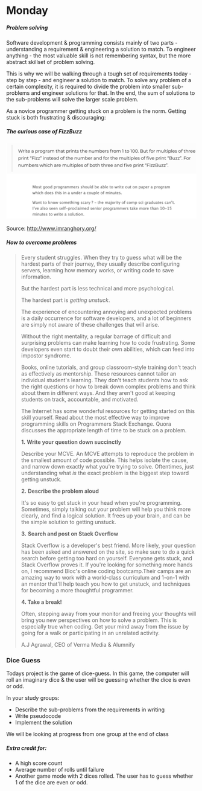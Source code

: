 # Monday

##### Problem solving

Software development & programming consists mainly of two parts - understanding a requirement & engineering a solution to match. To engineer anything - the most valuable skill is not remembering syntax, but the more abstract skillset of problem solving.

This is why we will be walking through a tough set of requirements today - step by step - and engineer a solution to match. To solve any problem of a certain complexity, it is required to divide the problem into smaller sub-problems and engineer solutions for that. In the end, the sum of solutions to the sub-problems will solve the larger scale problem.

As a novice programmer getting stuck on a problem is the norm. Getting stuck is both frustrating & discouraging:

##### **The curious case of FizzBuzz**

![image-20210919165929655](1-monday.assets/image-20210919165929655.png)

Source: http://www.imranghory.org/

##### **How to overcome problems**

> Every student struggles. When they try to guess what will be the hardest parts of their journey, they usually describe configuring servers, learning how memory works, or writing code to save information.
>
> But the hardest part is less technical and more psychological.
>
> The hardest part is *getting unstuck*.
>
> The experience of encountering annoying and unexpected problems is a daily occurrence for software developers, and a lot of beginners are simply not aware of these challenges that will arise.
>
> Without the right mentality, a regular barrage of difficult and surprising problems can make learning how to code frustrating. Some developers even start to doubt their own abilities, which can feed into impostor syndrome.
>
> Books, online tutorials, and group classroom-style training don't teach as effectively as mentorship. These resources cannot tailor an individual student's learning. They don't teach students how to ask the right questions or how to break down complex problems and think about them in different ways. And they aren't good at keeping students on track, accountable, and motivated.
>
> The Internet has some wonderful resources for getting started on this skill yourself. Read about the most effective way to improve programming skills on Programmers Stack Exchange. Quora discusses the appropriate length of time to be stuck on a problem.
>
> **1.** **Write your question down succinctly**
>
> Describe your MCVE. An MCVE attempts to reproduce the problem in the smallest amount of code possible. This helps isolate the cause, and narrow down exactly what you're trying to solve. Oftentimes, just understanding what *is* the exact problem is the biggest step toward getting unstuck.
>
> **2.** **Describe the problem aloud**
>
> It's so easy to get stuck in your head when you're programming. Sometimes, simply talking out your problem will help you think more clearly, and find a logical solution. It frees up your brain, and can be the simple solution to getting unstuck.
>
> **3.** **Search and post on Stack Overflow**
>
> Stack Overflow is a developer's best friend. More likely, your question has been asked and answered on the site, so make sure to do a quick search before getting too hard on yourself. Everyone gets stuck, and Stack Overflow proves it. If you're looking for something more hands on, I recommend Bloc's online coding bootcamp.Their camps are an amazing way to work with a world-class curriculum and 1-on-1 with an mentor that'll help teach you how to get unstuck, and techniques for becoming a more thoughtful programmer.
>
> **4. Take a break!**
>
> Often, stepping away from your monitor and freeing your thoughts will bring you new perspectives on how to solve a problem. This is especially true when coding. Get your mind away from the issue by going for a walk or participating in an unrelated activity.
>
>  A.J Agrawal, CEO of Verma Media & Alumnify

### Dice Guess

Todays project is the game of dice-guess. In this game, the computer will roll an imaginary dice & the user will be guessing whether the dice is even or odd.

In your study groups:

- Describe the sub-problems from the requirements in writing
- Write pseudocode
- Implement the solution

We will be looking at progress from one group at the end of class



##### Extra credit for: 

- A high score count
- Average number of rolls until failure
- Another game mode with 2 dices rolled. The user has to guess whether 1 of the dice are even or odd.

<!--

Masser af gode rigtige interview spørgsmål her: https://www.byte-by-byte.com/choosing-practice-questions/



### Exercise 1

Write a Java program to find the length of the longest consecutive elements sequence from a given unsorted array of integers.

Sample array: `[49, 1, 3, 200, 2, 4, 70, 5]`. The longest consecutive elements sequence is `[1, 2, 3, 4, 5]`, therefore the program will return its length 5.



### Exercise 3

Write a Java program to separate even and odd numbers of a given array of integers. Put all even numbers first, and then odd numbers



### Exercise 4

Write a Java program to check if a given array contains a subarray with 0 sum. 

Example:

Input :

```
nums1= { 1, 2, -2, 3, 4, 5, 6 }
nums2 = { 1, 2, 3, 4, 5, 6 }
nums3 = { 1, 2, -3, 4, 5, 6 }
```

Output:Does the said array contain a subarray with 0 sum: true

Does the said array contain a subarray with 0 sum: false

Does the said array contain a subarray with 0 sum: true



### Exercise 5

Write a Java program to find maximum product of two integers in a given array of integers. 

Example:

Input :

nums = { 2, 3, 5, 7, -7, 5, 8, -5 }

Output:

Pair is (7, 8), Maximum Product: 56



### Exercises lots and lots and lots and lots of EXERCISESSSSSSSSSSSS

**Arrays**

How do you find the missing number in a given integer array of 1 to 10?

How do you find the duplicate number on a given integer array?

How do you find the largest and smallest number in an unsorted integer array?

How do you find all pairs of an integer array whose sum is equal to a given number?

How do you find duplicate numbers in an array if it contains multiple duplicates?

How are duplicates removed from a given array in Java?

How is an integer array sorted in place using the quicksort algorithm?

How do you remove duplicates from an array in place?

How do you reverse an array in place in Java?



**Strings**

How do you check if two strings are anagrams of each other?

How do you print the first non-repeated character from a string?

How do you find all permutations of a string?

How do you check if two strings are a rotation of each other?

How do you check if a given string is a palindrome?



**General**

Find the median of two sorted arrays. Click for the solution.

Given two strings, write a function that returns the longest common substring. 

Compress a string by shortening every repeated char to that char followed by the number of repetitions. 





Implement fizz buzz in Java

https://leetcode.com/problems/fizz-buzz/

-->